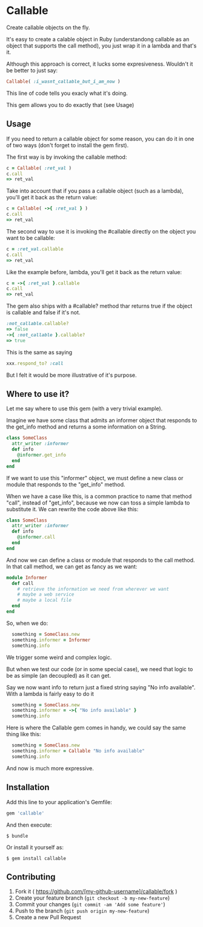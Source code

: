 # Callable

Create callable objects on the fly.

It's easy to create a calable object in Ruby (understandong callable
as an object that supports the call method), you just wrap it in a
lambda and that's it. 

Although this approach is correct, it lucks some expresiveness. Wouldn't it
be better to just say:

```ruby
Callable( :i_wasnt_callable_but_i_am_now )
```

This line of code tells you exacly what it's doing.

This gem allows you to do exactly that (see Usage)


## Usage

If you need to return a callable object for some reason, you can do it
in one of two ways (don't forget to install the gem first).

The first way is by invoking the callable method:

```ruby
c = Callable( :ret_val )
c.call
=> ret_val
```

Take into account that if you pass a callable object (such as a
lambda), you'll get it back as the return value:

```ruby
c = Callable( ->{ :ret_val } )
c.call
=> ret_val
```

The second way to use it is invoking the #callable directly on the object you
want to be callable:

```ruby
c = :ret_val.callable
c.call
=> ret_val
```

Like the example before, lambda, you'll get it back as the return value:

```ruby
c = ->{ :ret_val }.callable
c.call
=> ret_val
```

The gem also ships with a #callable? method thar returns true if the
object is callable and false if it's not.

```ruby
:not_callable.callable?
=> false
->{ :not_callable }.callable?
=> true
```

This is the same as saying

```ruby
xxx.respond_to? :call
```

But I felt it would be more illustrative of it's purpose.

## Where to use it?

Let me say where to use this gem (with a very
trivial example).

Imagine we have some class that admits an informer object that
responds to the get_info method and returns a some information on a
String.

```ruby
class SomeClass
  attr_writer :informer
  def info
    @informer.get_info
  end
end
```

If we want to use this "informer" object, we must define a new class
or module that responds to the "get_info" method.

When we have a case like this, is a common practice to name that
method "call", instead of "get_info", because we now can toss a simple
lambda to substitute it. We can rewrite the code above like this:

```ruby
class SomeClass
  attr_writer :informer
  def info
    @informer.call
  end
end
```

And now we can define a class or module that responds to the call
method. In that call method, we can get as fancy as we want:

```ruby
module Informer
  def call
    # retrieve the information we need from wherever we want
    # maybe a web service
    # maybe a local file
  end
end
```

So, when we do:

```ruby
  something = SomeClass.new
  something.informer = Informer
  something.info
```

We trigger some weird and complex logic.

But when we test our code (or in some special case), we need that
logic to be as simple (an decoupled) as it can get. 

Say we now want info to return just a fixed string saying "No info
available". With a lambda is fairly easy to do it

```ruby
  something = SomeClass.new
  something.informer = ->{ "No info available" }
  something.info
```

Here is where the Callable gem comes in handy, we could say the same
thing like this:

```ruby
  something = SomeClass.new
  something.informer = Callable "No info available" 
  something.info
```

And now is much more expressive.

## Installation

Add this line to your application's Gemfile:

```ruby
gem 'callable'
```

And then execute:

    $ bundle

Or install it yourself as:

    $ gem install callable

## Contributing

1. Fork it ( https://github.com/[my-github-username]/callable/fork )
2. Create your feature branch (`git checkout -b my-new-feature`)
3. Commit your changes (`git commit -am 'Add some feature'`)
4. Push to the branch (`git push origin my-new-feature`)
5. Create a new Pull Request
